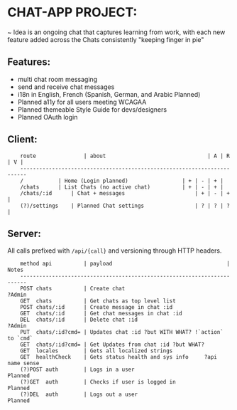 # CHAT-APP PROJECT:
	
~ Idea is an ongoing chat that captures learning from work, with each new feature added across the Chats consistently "keeping finger in pie"

## Features:

- multi chat room messaging
- send and receive chat messages
- i18n in English, French (Spanish, German, and Arabic Planned)
- Planned a11y for all users meeting WCAGAA
- Planned themeable Style Guide for devs/designers
- Planned OAuth login

## Client:

```
    route               | about	                               | A | R | V |
    ------------------------------------------------------------------------    
    /			| Home (Login planned)                 | + | - | + | 
    /chats		| List Chats (no active chat)          | + | - | + |
    /chats/:id		| Chat + messages                      | + | - | + |
    (?)/settings	| Planned Chat settings	               | ? | ? | ? |
```

## Server:

All calls prefixed with `/api/{call}` and versioning through HTTP headers.

```
    method api          | payload                                    | Notes
    ------------------------------------------------------------------------    
    POST chats          | Create chat                                 ?Admin
    GET  chats          | Get chats as top level list
    POST chats/:id      | Create message in chat :id
    GET  chats/:id      | Get chat messages in chat :id
    DEL  chats/:id      | Delete chat :id                             ?Admin
    PUT  chats/:id?cmd=	| Updates chat :id ?but WITH WHAT? !`action` to `cmd`
    GET  chats/:id?cmd=	| Get Updates from chat :id ?but WHAT?
    GET  locales        | Gets all localized strings
    GET  healthCheck    | Gets status health and sys info     ?api name sense
    (?)POST auth        | Logs in a user                              Planned
    (?)GET  auth        | Checks if user is logged in                 Planned
    (?)DEL  auth        | Logs out a user                             Planned
```
